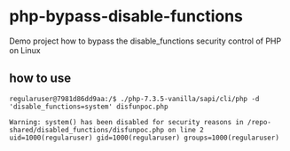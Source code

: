 # php-bypass-disable-functions
Demo project how to bypass the disable_functions security control of PHP on Linux

## how to use

```
regularuser@7981d86dd9aa:/$ ./php-7.3.5-vanilla/sapi/cli/php -d 'disable_functions=system' disfunpoc.php

Warning: system() has been disabled for security reasons in /repo-shared/disabled_functions/disfunpoc.php on line 2
uid=1000(regularuser) gid=1000(regularuser) groups=1000(regularuser)

```
